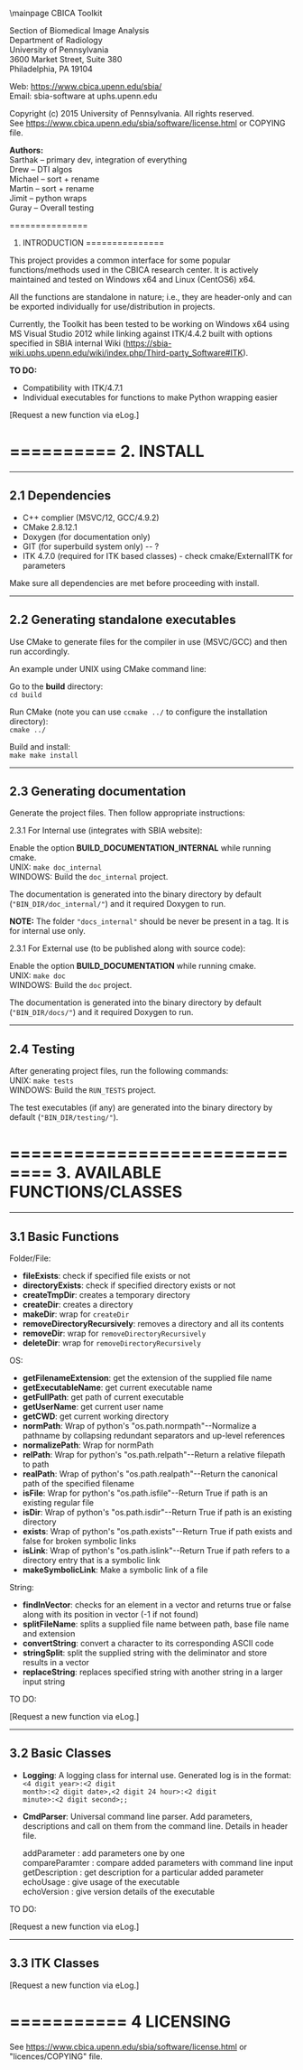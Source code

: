 \mainpage CBICA Toolkit

  Section of Biomedical Image Analysis <br>
  Department of Radiology <br>
  University of Pennsylvania <br>
  3600 Market Street, Suite 380 <br>
  Philadelphia, PA 19104 <br>

  Web:   https://www.cbica.upenn.edu/sbia/ <br>
  Email: sbia-software at uphs.upenn.edu

  Copyright (c) 2015 University of Pennsylvania. All rights reserved. <br>
  See https://www.cbica.upenn.edu/sbia/software/license.html or COPYING file.

<b> Authors: </b><br>
  Sarthak – primary dev, integration of everything <br>
	Drew – DTI algos <br>
	Michael – sort + rename <br>
	Martin – sort + rename <br>
	Jimit – python wraps <br>
	Guray – Overall testing <br>


===============
1. INTRODUCTION
===============

This project provides a common interface for some popular functions/methods used in the CBICA research center. It is actively maintained and tested on
Windows x64 and Linux (CentOS6) x64. 

All the functions are standalone in nature; i.e., they are header-only and can be exported individually for use/distribution in projects.

Currently, the Toolkit has been tested to be working on Windows x64 using MS Visual Studio 2012 while linking against ITK/4.4.2 built with options
specified in SBIA internal Wiki (https://sbia-wiki.uphs.upenn.edu/wiki/index.php/Third-party_Software#ITK).

<b>TO DO:</b>
- Compatibility with ITK/4.7.1
- Individual executables for functions to make Python wrapping easier

[Request a new function via eLog.]

==========
2. INSTALL    
==========

----------------
2.1 Dependencies
----------------

- C++ complier (MSVC/12, GCC/4.9.2)
- CMake 2.8.12.1
- Doxygen (for documentation only)
- GIT (for superbuild system only) -- ?
- ITK 4.7.0 (required for ITK based classes) - check cmake/ExternalITK for parameters

Make sure all dependencies are met before proceeding with install.

-------------------------------------
2.2 Generating standalone executables
-------------------------------------

Use CMake to generate files for the compiler in use (MSVC/GCC) and then run accordingly.

An example under UNIX using CMake command line:

Go to the <b>build</b> directory:<br>
<code>cd build</code>

Run CMake (note you can use <code>ccmake ../</code> to configure the installation directory):<br>
<code>cmake ../</code>

Build and install:<br>
<code>make 
make install</code>

----------------------------
2.3 Generating documentation
----------------------------

Generate the project files. Then follow appropriate instructions:

2.3.1 For Internal use (integrates with SBIA website):

Enable the option <b>BUILD_DOCUMENTATION_INTERNAL</b> while running cmake.<br>
UNIX: <code>make doc_internal</code><br>
WINDOWS: Build the <code>doc_internal</code> project.

The documentation is generated into the binary directory by default (<code>"BIN_DIR/doc_internal/"</code>) and it required Doxygen to run.

<b>NOTE:</b> The folder <code>"docs_internal"</code> should be never be present in a tag. It is for internal use only.

2.3.1 For External use (to be published along with source code):

Enable the option <b>BUILD_DOCUMENTATION</b> while running cmake.<br>
UNIX: <code>make doc</code><br>
WINDOWS: Build the <code>doc</code> project.

The documentation is generated into the binary directory by default (<code>"BIN_DIR/docs/"</code>) and it required Doxygen to run.

-----------
2.4 Testing
-----------

After generating project files, run the following commands:<br>
UNIX: <code>make tests</code><br>
WINDOWS: Build the <code>RUN_TESTS</code> project.

The test executables (if any) are generated into the binary directory by default (<code>"BIN_DIR/testing/"</code>).


==============================
3. AVAILABLE FUNCTIONS/CLASSES    
==============================

-------------------
3.1 Basic Functions
-------------------

Folder/File:

- <b>fileExists</b>: check if specified file exists or not
- <b>directoryExists</b>: check if specified directory exists or not
- <b>createTmpDir</b>: creates a temporary directory
- <b>createDir</b>: creates a directory
- <b>makeDir</b>: wrap for <code>createDir</code>
- <b>removeDirectoryRecursively</b>: removes a directory and all its contents
- <b>removeDir</b>: wrap for <code>removeDirectoryRecursively</code>
- <b>deleteDir</b>: wrap for <code>removeDirectoryRecursively</code>

OS:

- <b>getFilenameExtension</b>: get the extension of the supplied file name
- <b>getExecutableName</b>: get current executable name
- <b>getFullPath</b>: get path of current executable
- <b>getUserName</b>: get current user name
- <b>getCWD</b>: get current working directory
- <b>normPath</b>: Wrap of python's "os.path.normpath"--Normalize a pathname by collapsing redundant separators and up-level references
- <b>normalizePath</b>: Wrap for normPath
- <b>relPath</b>: Wrap for python's "os.path.relpath"--Return a relative filepath to path
- <b>realPath</b>: Wrap of python's "os.path.realpath"--Return the canonical path of the specified filename
- <b>isFile</b>: Wrap for python's "os.path.isfile"--Return True if path is an existing regular file
- <b>isDir</b>: Wrap of python's "os.path.isdir"--Return True if path is an existing directory
- <b>exists</b>: Wrap of python's "os.path.exists"--Return True if path exists and false for broken symbolic links
- <b>isLink</b>: Wrap of python's "os.path.islink"--Return True if path refers to a directory entry that is a symbolic link
- <b>makeSymbolicLink</b>: Make a symbolic link of a file

String:

- <b>findInVector</b>: checks for an element in a vector and returns true or false along with its position in vector (-1 if not found)
- <b>splitFileName</b>: splits a supplied file name between path, base file name and extension
- <b>convertString</b>: convert a character to its corresponding ASCII code
- <b>stringSplit</b>: split the supplied string with the deliminator and store results in a vector
- <b>replaceString</b>: replaces specified string with another string in a larger input string

TO DO:


[Request a new function via eLog.]

-------------------
3.2 Basic Classes
-------------------

- <b>Logging</b>: A logging class for internal use. Generated log is in the format: <br>
<CODE><4 digit year>:<2 digit month>:<2 digit date>,<2 digit 24 hour>:<2 digit minute>:<2 digit second>;<exe name>;<user name></CODE>

- <b>CmdParser</b>: Universal command line parser. Add parameters, descriptions and call on them from the command line. Details in header file.

	addParameter		: add parameters one by one<br>
	compareParamter	: compare added parameters with command line input<br>
	getDescription	: get description for a particular added parameter<br>
	echoUsage			  : give usage of the executable<br>
	echoVersion			: give version details of the executable<br>

TO DO:


[Request a new function via eLog.]

-----------------
3.3 ITK Classes
-----------------



[Request a new function via eLog.]

===========
4 LICENSING
===========

  See https://www.cbica.upenn.edu/sbia/software/license.html or "licences/COPYING" file.